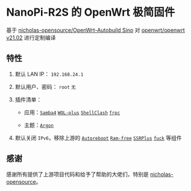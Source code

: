 # NanoPi-R2S 的 OpenWrt 极简固件

基于 [nicholas-opensource/OpenWrt-Autobuild Sino](https://github.com/nicholas-opensource/OpenWrt-Autobuild/tree/Sino) 对 [openwrt/openwrt v21.02](https://github.com/openwrt/openwrt/tree/openwrt-21.02) 进行定制编译

## 特性

1. 默认 LAN IP： `192.168.24.1`

3. 默认用户、密码： `root` `无`

4. 插件清单：

    - 应用：[`Samba4`](https://github.com/openwrt/luci/tree/openwrt-21.02/applications/luci-app-samba4) [`WOL-plus`](https://github.com/msylgj/OpenWrt_luci-app/tree/main/luci-app-services-wolplus) [`ShellClash`](https://github.com/juewuy/ShellClash) [`frpc`](https://github.com/fatedier/frp)
    
    - 主题：[`Argon`](https://github.com/jerrykuku/luci-theme-argon/tree/master)

5. 默认关闭 `IPv6`，移除上游的 [`Autoreboot`](https://github.com/immortalwrt/luci/tree/openwrt-21.02/applications/luci-app-autoreboot) [`Ram-free`](https://github.com/immortalwrt/luci/tree/openwrt-21.02/applications/luci-app-ramfree) [`SSRPlus`](https://github.com/fw876/helloworld) [`fuck`](https://github.com/nicholas-opensource/OpenWrt-Autobuild/blob/Sino/PATCH/new/script/fuck) 等组件

## 感谢

感谢所有提供了上游项目代码和给予了帮助的大佬们，特别是 [nicholas-opensource](https://github.com/nicholas-opensource)。

